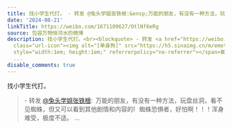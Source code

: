 ```yaml
---
title: 找小学生代打。 - 转发 @兔头学姐张铁根:&ensp;万能的朋友，有没有一种方法，玩盘丝洞，看不见蜘蛛，但又可以看到其他剧情和内容的[单身狗]蜘蛛恐惧者，好怕啊！...
date: '2024-08-21'
linkTitle: https://weibo.com/1671109627/OtlNf6eRg
source: 包容万物恒河水的微博
description: 找小学生代打。<br><blockquote> - 转发 <a href="https://weibo.com/6994770449" target="_blank">@兔头学姐张铁根</a>: 万能的朋友，有没有一种方法，玩盘丝洞，看不见蜘蛛，但又可以看到其他剧情和内容的<span
  class="url-icon"><img alt="[单身狗]" src="https://h5.sinaimg.cn/m/emoticon/icon/_/co_niuec-7d05bc992a.png"
  style="width:1em; height:1em;" referrerpolicy="no-referrer"></span>蜘蛛恐惧者，好怕啊！！！浑身难受，极度不适。
  ...
disable_comments: true
---
```

找小学生代打。<br><blockquote> - 转发 <a href="https://weibo.com/6994770449" target="_blank">@兔头学姐张铁根</a>: 万能的朋友，有没有一种方法，玩盘丝洞，看不见蜘蛛，但又可以看到其他剧情和内容的<span class="url-icon"><img alt="[单身狗]" src="https://h5.sinaimg.cn/m/emoticon/icon/_/co_niuec-7d05bc992a.png" style="width:1em; height:1em;" referrerpolicy="no-referrer"></span>蜘蛛恐惧者，好怕啊！！！浑身难受，极度不适。 ...